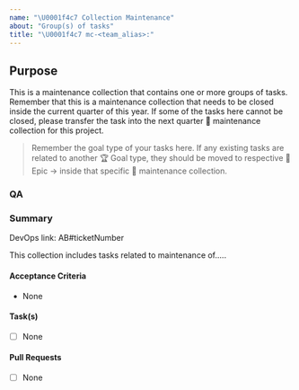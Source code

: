 ```yaml
---
name: "\U0001f4c7 Collection Maintenance"
about: "Group(s) of tasks"
title: "\U0001f4c7 mc-<team_alias>:"
---
```


## Purpose

This is a maintenance collection that contains one or more groups of tasks. Remember that this is a maintenance collection that needs to be closed inside the current quarter of this year. If some of the tasks here cannot be closed, please transfer the task into the next quarter :card_index: maintenance collection for this project.

> Remember the goal type of your tasks here. If any existing tasks are related to another :trophy: Goal type, they should be moved to respective :crown: Epic ->  inside that specific :card_index: maintenance collection.

### QA

### Summary

DevOps link: AB#ticketNumber

This collection includes tasks related to maintenance of..... <!-- Summarise overall reason for tasks in this collection -->

#### Acceptance Criteria

- None

#### Task(s)

- [ ] None

#### Pull Requests

- [ ] None

